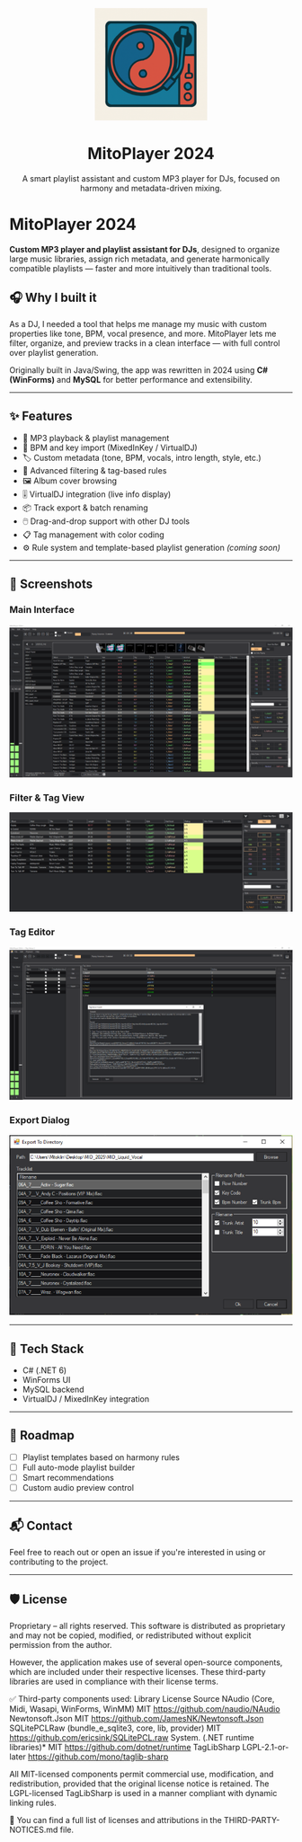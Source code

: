 <p align="center">
  <img src="./assets/mitoplayer.png" width="200" alt="MitoPlayer logo"/>
</p>

<h1 align="center">MitoPlayer 2024</h1>

<p align="center">
  A smart playlist assistant and custom MP3 player for DJs, focused on harmony and metadata-driven mixing.
</p>

# MitoPlayer 2024

**Custom MP3 player and playlist assistant for DJs**, designed to organize large music libraries, assign rich metadata, and generate harmonically compatible playlists — faster and more intuitively than traditional tools.

## 🎧 Why I built it

As a DJ, I needed a tool that helps me manage my music with custom properties like tone, BPM, vocal presence, and more. MitoPlayer lets me filter, organize, and preview tracks in a clean interface — with full control over playlist generation.

Originally built in Java/Swing, the app was rewritten in 2024 using **C# (WinForms)** and **MySQL** for better performance and extensibility.

---

## ✨ Features

- 🎵 MP3 playback & playlist management  
- 🔑 BPM and key import (MixedInKey / VirtualDJ)  
- 🏷️ Custom metadata (tone, BPM, vocals, intro length, style, etc.)  
- 🧠 Advanced filtering & tag-based rules  
- 🖼️ Album cover browsing  
- 🎚️ VirtualDJ integration (live info display)  
- 📦 Track export & batch renaming  
- 🖱️ Drag-and-drop support with other DJ tools  
- 📋 Tag management with color coding  
- ⚙️ Rule system and template-based playlist generation *(coming soon)*  

---

## 📸 Screenshots

### Main Interface
![Main UI](./assets/main_ui.png)

### Filter & Tag View
![Filter View](./assets/filter_view.png)

### Tag Editor
![Tag Editor](./assets/tag_editor.png)

### Export Dialog
![Export](./assets/export_dialog.png)

---

## 🔧 Tech Stack

- C# (.NET 6)
- WinForms UI
- MySQL backend
- VirtualDJ / MixedInKey integration

---

## 🚧 Roadmap

- [ ] Playlist templates based on harmony rules  
- [ ] Full auto-mode playlist builder  
- [ ] Smart recommendations  
- [ ] Custom audio preview control  

---

## 📬 Contact

Feel free to reach out or open an issue if you're interested in using or contributing to the project.

---

## 🛡️ License

Proprietary – all rights reserved.
This software is distributed as proprietary and may not be copied, modified, or redistributed without explicit permission from the author.

However, the application makes use of several open-source components, which are included under their respective licenses. These third-party libraries are used in compliance with their license terms.

✅ Third-party components used:
Library	License	Source
NAudio (Core, Midi, Wasapi, WinForms, WinMM)	MIT	https://github.com/naudio/NAudio
Newtonsoft.Json	MIT	https://github.com/JamesNK/Newtonsoft.Json
SQLitePCLRaw (bundle_e_sqlite3, core, lib, provider)	MIT	https://github.com/ericsink/SQLitePCL.raw
System. (.NET runtime libraries)*	MIT	https://github.com/dotnet/runtime
TagLibSharp	LGPL-2.1-or-later	https://github.com/mono/taglib-sharp

All MIT-licensed components permit commercial use, modification, and redistribution, provided that the original license notice is retained.
The LGPL-licensed TagLibSharp is used in a manner compliant with dynamic linking rules.

📄 You can find a full list of licenses and attributions in the THIRD-PARTY-NOTICES.md file.

